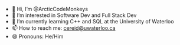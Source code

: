 - 👋 Hi, I’m @ArcticCodeMonkeys
- 👀 I’m interested in Software Dev and Full Stack Dev
- 🌱 I’m currently learning C++ and SQL at the University of Waterloo
- 📫 How to reach me: cereid@uwaterloo.ca
- 😄 Pronouns: He/Him

<!---
ArcticCodeMonkeys/ArcticCodeMonkeys is a ✨ special ✨ repository because its `README.md` (this file) appears on your GitHub profile.
You can click the Preview link to take a look at your changes.
--->
